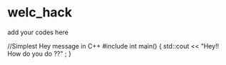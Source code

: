 # welc_hack
add your codes here

//Simplest Hey message in C++
#include<iostream>
int main() {
std::cout << "Hey!! How do you do ??" ;
}
